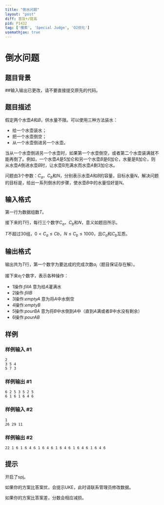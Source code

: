 ```yaml
---
title: "倒水问题"
layout: "post"
diff: 普及+/提高
pid: P1432
tag: ['搜索', 'Special Judge', 'O2优化']
usemathjax: true
---
```


# 倒水问题
## 题目背景

##输入输出已更改，请不要直接提交原先的代码。

## 题目描述

假定两个水壶$A$和$B$，供水量不限。可以使用三种方法装水：
- 给一个水壶装水；
- 把一个水壶倒空；
- 从一个水壶倒进另一个水壶。

当从一个水壶倒进另一个水壶时，如果第一个水壶倒空，或者第二个水壶装满就不能再倒了。例如，一个水壶$A$是$5$加仑和另一个水壶$B$是$6$加仑，水量是$8$加仑，则从水壶$A$倒进水壶$B$时，让水壶B充满水而水壶$A$剩$3$加仑水。

问题由3个参数：$C_a$，$C_b$和$N$，分别表示水壶$A$和$B$的容量，目标水量$N$。解决问题的目标是，给出一系列倒水的步骤，使水壶$B$中的水量恰好是$N$。
## 输入格式

第一行为数据组数$T$。

接下来的$T$行，每行三个数字$C_a$，$C_b$和$N$，意义如题目所示。

$T$不超过$30$组，$0<C_a≤Cb$，$N≤C_b≤1000$，且$C_a$和$C_b$互质。
## 输出格式

输出共为$T$行，第一个数字为要达成的完成次数$a_i$（题目保证存在解）。

接下来$a_i$个数字，表示各种操作：
- 1操作:$fill A$ 意为给$A$灌满水
- 2操作:$fill B$
- 3操作:$empty A$ 意为将$A$中水倒空
- 4操作:$empty B$
- 5操作:$pour B A$ 意为将$B$中水倒到$A$中（直到$A$满或者$B$中水没有剩余）
- 6操作:$pour A B$
## 样例

### 样例输入 #1
```
2
3 5 4 
5 7 3 

```
### 样例输出 #1
```
6 2 5 3 5 2 5 
6 1 6 1 6 4 6 

```
### 样例输入 #2
```
1
26 29 11

```
### 样例输出 #2
```
22 1 6 1 6 4 6 1 6 4 6 1 6 4 6 1 6 4 6 1 6 4 6 

```
## 提示

开启了spj。

如果你的方案比答案优，会提示UKE，此时请联系管理员修改数据。

如果你的方案比答案差，分数会相应减损。
